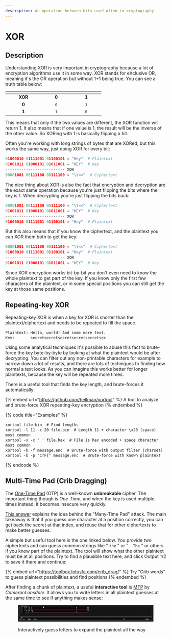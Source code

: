 ```yaml
---
description: An operation between bits used often in cryptography
---
```


# XOR

## Description

Understanding XOR is very important in cryptography because a lot of encryption algorithms use it in some way. XOR stands for eXclusive OR, meaning it's the OR operation but without 1+1 being true. You can see a truth table below:

<table data-header-hidden><thead><tr><th width="99" align="center"></th><th width="79" align="center"></th><th width="81" align="center"></th></tr></thead><tbody><tr><td align="center"><strong>XOR</strong></td><td align="center"><strong>0</strong></td><td align="center"><strong>1</strong></td></tr><tr><td align="center"><strong>0</strong></td><td align="center"><code>0</code></td><td align="center"><code>1</code></td></tr><tr><td align="center"><strong>1</strong></td><td align="center"><code>1</code></td><td align="center"><code>0</code></td></tr></tbody></table>

This means that only if the two values are different, the XOR function will return 1. It also means that if one value is 1, the result will be the inverse of the other value. So XORing with 1 is basically flipping a bit.&#x20;

Often you're working with long strings of bytes that are XORed, but this works the same way, just doing XOR for every bit:

```python
01000010 01111001 01100101 = "Hey"  # Plaintext
01001011 01000101 01011001 = "KEY"  # Key
-------------------------- XOR
00001001 00111100 00111100 = "\t<<"  # Ciphertext
```

The nice thing about XOR is also the fact that encryption and decryption are the exact same operation because you're just flipping the bits where the key is 1. When decrypting you're just flipping the bits back:

```python
00001001 00111100 00111100 = "\t<<"  # Ciphertext
01001011 01000101 01011001 = "KEY"  # Key
-------------------------- XOR
01000010 01111001 01100101 = "Hey"  # Plaintext
```

But this also means that if you know the ciphertext, and the plaintext you can XOR them both to get the key:

```python
00001001 00111100 00111100 = "\t<<"  # Ciphertext
01000010 01111001 01100101 = "Hey"  # Plaintext
-------------------------- XOR
01001011 01000101 01011001 = "KEY"  # Key
```

Since XOR encryption works bit-by-bit you don't even need to know the whole plaintext to get part of the key. If you know only the first few characters of the plaintext, or in some special positions you can still get the key at those same positions.&#x20;

## Repeating-key XOR

Repeating-key XOR is when a key for XOR is shorter than the plaintext/ciphertext and needs to be repeated to fill the space.&#x20;

```
Plaintext: Hello, world! And some more text.
Key:       secretsecretsecretsecretsecretsec
```

Using some analytical techniques it's possible to abuse this fact to brute-force the key byte-by-byte by looking at what the plaintext would be after decrypting. You can filter out any non-printable characters for example to narrow down a lot of results, and there are lots of techniques fo finding how normal a text looks. As you can imagine this works better for longer plaintexts, because the key will be repeated more times.&#x20;

There is a useful tool that finds the key length, and brute-forces it automatically:

{% embed url="https://github.com/hellman/xortool" %}
A tool to analyze and brute-force XOR repeating-key encryption
{% endembed %}

{% code title="Examples" %}
```shell
xortool file.bin  # Find lengths
xortool -l 11 -c 20 file.bin  # Length 11 + character \x20 (space) most common
xortool -x -c ' ' file.hex  # File is hex encoded + space character most common
xortool -b -f message.enc  # Brute-force with output filter (charset)
xortool -b -p "CTF{" message.enc  # Brute-force with known plaintext
```
{% endcode %}

## Multi-Time Pad (Crib Dragging)

The [One-Time Pad](https://en.wikipedia.org/wiki/One-time\_pad) (OTP) is a well-known **unbreakable** cipher. The important thing though is _One-Time_, and when the key is used multiple times instead, it becomes insecure very quickly.&#x20;

[This answer](https://crypto.stackexchange.com/a/33694) explains the idea behind the "Many-Time Pad" attack. The main takeaway is that if you guess one character at a position correctly, you can get back the secret at that index, and reuse that for other ciphertexts to make better guesses.&#x20;

A simple but useful tool here is the one linked below. You provide two ciphertexts and can guess common strings like " `the` " or "`. The` " or others if you know part of the plaintext. The tool will show what the other plaintext must be at all positions. Try to find a plausible text here, and click Output 1/2 to save it there and continue:

{% embed url="https://toolbox.lotusfa.com/crib_drag/" %}
Try "Crib words" to guess plaintext possibilities and find positions
{% endembed %}

After finding a chunk of plaintext, a useful **interactive tool** is [MTP](https://github.com/CameronLonsdale/MTP) by _CameronLonsdale_. It allows you to write letters in all plaintext guesses at the same time to see if anything makes sense:

<figure><img src="../.gitbook/assets/mtp showcase.gif" alt=""><figcaption><p>Interactively guess letters to expand the plaintext all the way</p></figcaption></figure>
